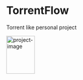 # TorrentFlow
Torrent like personal project 

<img src="https://github.com/user-attachments/assets/dc2971da-4125-4a84-92d2-b53c9db586e3" alt="project-image" width="75" height="100">
